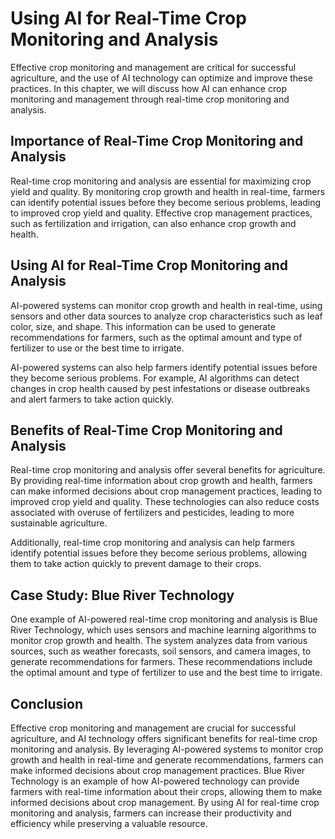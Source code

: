 Using AI for Real-Time Crop Monitoring and Analysis
=================================================================================================================

Effective crop monitoring and management are critical for successful agriculture, and the use of AI technology can optimize and improve these practices. In this chapter, we will discuss how AI can enhance crop monitoring and management through real-time crop monitoring and analysis.

Importance of Real-Time Crop Monitoring and Analysis
----------------------------------------------------

Real-time crop monitoring and analysis are essential for maximizing crop yield and quality. By monitoring crop growth and health in real-time, farmers can identify potential issues before they become serious problems, leading to improved crop yield and quality. Effective crop management practices, such as fertilization and irrigation, can also enhance crop growth and health.

Using AI for Real-Time Crop Monitoring and Analysis
---------------------------------------------------

AI-powered systems can monitor crop growth and health in real-time, using sensors and other data sources to analyze crop characteristics such as leaf color, size, and shape. This information can be used to generate recommendations for farmers, such as the optimal amount and type of fertilizer to use or the best time to irrigate.

AI-powered systems can also help farmers identify potential issues before they become serious problems. For example, AI algorithms can detect changes in crop health caused by pest infestations or disease outbreaks and alert farmers to take action quickly.

Benefits of Real-Time Crop Monitoring and Analysis
--------------------------------------------------

Real-time crop monitoring and analysis offer several benefits for agriculture. By providing real-time information about crop growth and health, farmers can make informed decisions about crop management practices, leading to improved crop yield and quality. These technologies can also reduce costs associated with overuse of fertilizers and pesticides, leading to more sustainable agriculture.

Additionally, real-time crop monitoring and analysis can help farmers identify potential issues before they become serious problems, allowing them to take action quickly to prevent damage to their crops.

Case Study: Blue River Technology
---------------------------------

One example of AI-powered real-time crop monitoring and analysis is Blue River Technology, which uses sensors and machine learning algorithms to monitor crop growth and health. The system analyzes data from various sources, such as weather forecasts, soil sensors, and camera images, to generate recommendations for farmers. These recommendations include the optimal amount and type of fertilizer to use and the best time to irrigate.

Conclusion
----------

Effective crop monitoring and management are crucial for successful agriculture, and AI technology offers significant benefits for real-time crop monitoring and analysis. By leveraging AI-powered systems to monitor crop growth and health in real-time and generate recommendations, farmers can make informed decisions about crop management practices. Blue River Technology is an example of how AI-powered technology can provide farmers with real-time information about their crops, allowing them to make informed decisions about crop management. By using AI for real-time crop monitoring and analysis, farmers can increase their productivity and efficiency while preserving a valuable resource.
